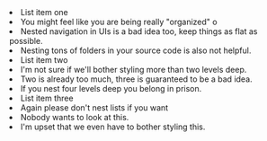 <List tag="ol" list="decimal" class="text-gray-500 dark:text-gray-400">
    <Li>
        List item one
        <List tag="ul" class="ps-5 mt-2 space-y-1">
        <Li>You might feel like you are being really "organized" o</Li>
        <Li>Nested navigation in UIs is a bad idea too, keep things as flat as possible.</Li>
        <Li>Nesting tons of folders in your source code is also not helpful.</Li>
        </List>
    </Li>
    <Li>
        List item two
        <List tag="ul" class="ps-5 mt-2 space-y-1">
        <Li>I'm not sure if we'll bother styling more than two levels deep.</Li>
        <Li>Two is already too much, three is guaranteed to be a bad idea.</Li>
        <Li>If you nest four levels deep you belong in prison.</Li>
        </List>
    </Li>
    <Li>
        List item three
        <List tag="ul" class="ps-5 mt-2 space-y-1 text-gray-500 dark:text-gray-400">
        <Li>Again please don't nest lists if you want</Li>
        <Li>Nobody wants to look at this.</Li>
        <Li>I'm upset that we even have to bother styling this.</Li>
        </List>
    </Li>
</List>